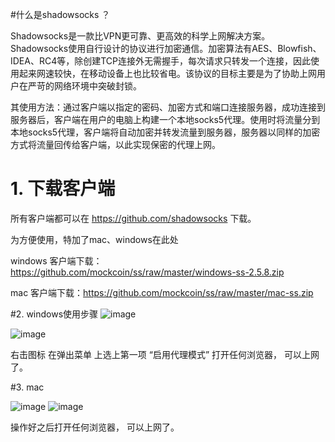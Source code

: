 #什么是shadowsocks ？


Shadowsocks是一款比VPN更可靠、更高效的科学上网解决方案。
Shadowsocks使用自行设计的协议进行加密通信。加密算法有AES、Blowfish、IDEA、RC4等，除创建TCP连接外无需握手，每次请求只转发一个连接，因此使用起来网速较快，在移动设备上也比较省电。该协议的目标主要是为了协助上网用户在严苛的网络环境中突破封锁。

其使用方法：通过客户端以指定的密码、加密方式和端口连接服务器，成功连接到服务器后，客户端在用户的电脑上构建一个本地socks5代理。使用时将流量分到本地socks5代理，客户端将自动加密并转发流量到服务器，服务器以同样的加密方式将流量回传给客户端，以此实现保密的代理上网。



# 1. 下载客户端

所有客户端都可以在  https://github.com/shadowsocks 下载。

为方便使用，特加了mac、windows在此处

windows 客户端下载：https://github.com/mockcoin/ss/raw/master/windows-ss-2.5.8.zip

mac 客户端下载：https://github.com/mockcoin/ss/raw/master/mac-ss.zip


#2. windows使用步骤
 ![image](https://github.com/mockcoin/ss/raw/master/win_1.png)

 ![image](https://github.com/mockcoin/ss/raw/master/win_2.png)

右击图标 在弹出菜单 上选上第一项 “启用代理模式”
打开任何浏览器， 可以上网了。

#3. mac

 ![image](https://github.com/mockcoin/ss/raw/master/mac_1.png)
 ![image](https://github.com/mockcoin/ss/raw/master/mac_2.png)
 
操作好之后打开任何浏览器， 可以上网了。
